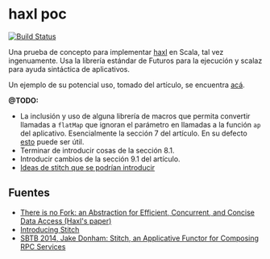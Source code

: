 # haxl poc

[![Build Status](https://travis-ci.org/miguel-vila/haxl-poc.svg?branch=master)](https://travis-ci.org/miguel-vila/haxl-poc)

Una prueba de concepto para implementar [haxl](http://community.haskell.org/~simonmar/papers/haxl-icfp14.pdf) en Scala, tal vez ingenuamente. Usa la librería estándar de Futuros para la ejecución y scalaz para ayuda sintáctica de aplicativos.

Un ejemplo de su potencial uso, tomado del artículo, se encuentra [acá](https://github.com/miguel-vila/haxl-poc/blob/37771fe7f3fdcd46d50d55aaf4376ac4eaf38f23/src/main/scala/saxl/Example.scala#L78).

**@TODO:**

* La inclusión y uso de alguna librería de macros que permita convertir llamadas a `flatMap` que ignoran el parámetro en llamadas a la función `ap` del aplicativo. Esencialmente la sección 7 del artículo. En su defecto [esto](https://github.com/puffnfresh/wartremover#noneedformonad) puede ser útil.
* Terminar de introducir cosas de la sección 8.1.
* Introducir cambios de la sección 9.1 del artículo.
* [Ideas de stitch que se podrían introducir](https://github.com/miguel-vila/haxl-poc/wiki/Ideas-de-Stitch#ideas-de-stitch)

## Fuentes

* [There is no Fork: an Abstraction for Efficient, Concurrent, and Concise Data Access (Haxl's paper)](http://community.haskell.org/~simonmar/papers/haxl-icfp14.pdf)
* [Introducing Stitch](https://www.youtube.com/watch?v=VVpmMfT8aYw)
* [SBTB 2014, Jake Donham: Stitch, an Applicative Functor for Composing RPC Services](https://www.youtube.com/watch?v=bmIxIslimVY)